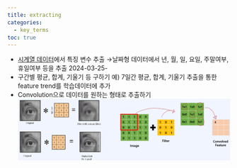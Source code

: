 ```yaml
---
title: extracting
categories:
  - key_terms
toc: true
---
```


- [시계열 데이터](https://code7ssage.github.io/key_terms/시계열-데이터/)에서 특징 변수 추출 →날짜형 데이터에서 년, 월, 일, 요일, 주말여부, 휴일여부 등을 추출 2024-03-25-
- 구간별 평균, 합계, 기울기 등 구하기 예) 7일간 평균, 합계, 기울기 추출을 통한 feature trend를 학습데이터에 추가 
- Convolution으로 데이터를 원하는 형태로 추출하기
    ![image](https://github.com/code7ssage/code7ssage.github.io/blob/master/assets/attached%20file/Pasted%20image%2020240103132253.png?raw=true)
 